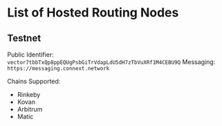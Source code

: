 # List of Hosted Routing Nodes

## Testnet

Public Identifier: `vector7tbbTxQp8ppEQUgPsbGiTrVdapLdU5dH7zTbVuXRf1M4CEBU9Q`
Messaging: `https://messaging.connext.network`

Chains Supported:

* Rinkeby
* Kovan
* Arbitrum
* Matic
